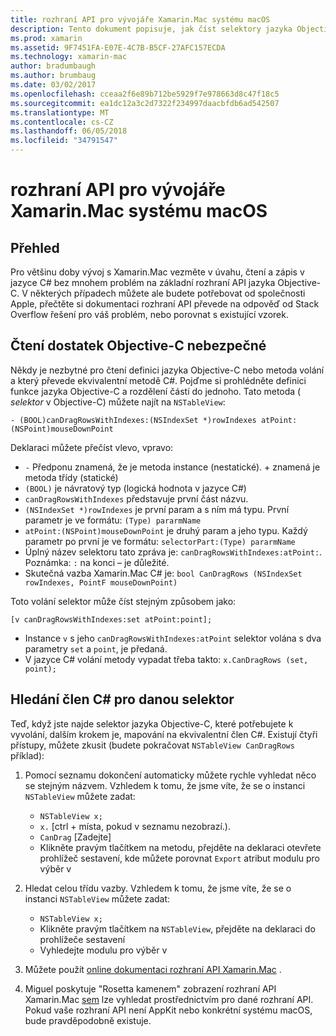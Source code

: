 ```yaml
---
title: rozhraní API pro vývojáře Xamarin.Mac systému macOS
description: Tento dokument popisuje, jak číst selektory jazyka Objective-C a jak v aplikaci Xamarin.Mac najít jejich odpovídající metody C#.
ms.prod: xamarin
ms.assetid: 9F7451FA-E07E-4C7B-B5CF-27AFC157ECDA
ms.technology: xamarin-mac
author: bradumbaugh
ms.author: brumbaug
ms.date: 03/02/2017
ms.openlocfilehash: cceaa2f6e89b712be5929f7e978663d8c47f18c5
ms.sourcegitcommit: ea1dc12a3c2d7322f234997daacbfdb6ad542507
ms.translationtype: MT
ms.contentlocale: cs-CZ
ms.lasthandoff: 06/05/2018
ms.locfileid: "34791547"
---
```

# <a name="macos-apis-for-xamarinmac-developers"></a>rozhraní API pro vývojáře Xamarin.Mac systému macOS

## <a name="overview"></a>Přehled

Pro většinu doby vývoj s Xamarin.Mac vezměte v úvahu, čtení a zápis v jazyce C# bez mnohem problém na základní rozhraní API jazyka Objective-C. V některých případech můžete ale budete potřebovat od společnosti Apple, přečtěte si dokumentaci rozhraní API převede na odpověď od Stack Overflow řešení pro váš problém, nebo porovnat s existující vzorek.

## <a name="reading-enough-objective-c-to-be-dangerous"></a>Čtení dostatek Objective-C nebezpečné

Někdy je nezbytné pro čtení definici jazyka Objective-C nebo metoda volání a který převede ekvivalentní metodě C#. Pojďme si prohlédněte definici funkce jazyka Objective-C a rozdělení částí do jednoho. Tato metoda ( *selektor* v Objective-C) můžete najít na `NSTableView`:

```objc
- (BOOL)canDragRowsWithIndexes:(NSIndexSet *)rowIndexes atPoint:(NSPoint)mouseDownPoint
```

Deklaraci můžete přečíst vlevo, vpravo:

- `-` Předponu znamená, že je metoda instance (nestatické). + znamená je metoda třídy (statické)
- `(BOOL)` je návratový typ (logická hodnota v jazyce C#)
- `canDragRowsWithIndexes` představuje první část názvu.
- `(NSIndexSet *)rowIndexes` je první param a s ním má typu. První parametr je ve formátu: `(Type) pararmName`
- `atPoint:(NSPoint)mouseDownPoint` je druhý param a jeho typu. Každý parametr po první je ve formátu: `selectorPart:(Type) pararmName`
- Úplný název selektoru tato zpráva je: `canDragRowsWithIndexes:atPoint:`. Poznámka: `:` na konci – je důležité.
- Skutečná vazba Xamarin.Mac C# je: `bool CanDragRows (NSIndexSet rowIndexes, PointF mouseDownPoint)`

Toto volání selektor může číst stejným způsobem jako:

```objc
[v canDragRowsWithIndexes:set atPoint:point];
```

- Instance `v` s jeho `canDragRowsWithIndexes:atPoint` selektor volána s dva parametry `set` a `point`, je předaná.
- V jazyce C# volání metody vypadat třeba takto: `x.CanDragRows (set, point);`

<a name="finding_selector" />

## <a name="finding-the-c-member-for-a-given-selector"></a>Hledání člen C# pro danou selektor

Teď, když jste najde selektor jazyka Objective-C, které potřebujete k vyvolání, dalším krokem je, mapování na ekvivalentní člen C#. Existují čtyři přístupy, můžete zkusit (budete pokračovat `NSTableView CanDragRows` příklad):

1. Pomocí seznamu dokončení automaticky můžete rychle vyhledat něco se stejným názvem. Vzhledem k tomu, že jsme víte, že se o instanci `NSTableView` můžete zadat:

    - `NSTableView x;`
    - `x.` [ctrl + místa, pokud v seznamu nezobrazí.).
    - `CanDrag` [Zadejte]
    - Klikněte pravým tlačítkem na metodu, přejděte na deklaraci otevřete prohlížeč sestavení, kde můžete porovnat `Export` atribut modulu pro výběr v

2. Hledat celou třídu vazby. Vzhledem k tomu, že jsme víte, že se o instanci `NSTableView` můžete zadat:

    - `NSTableView x;`
    - Klikněte pravým tlačítkem na `NSTableView`, přejděte na deklaraci do prohlížeče sestavení
    - Vyhledejte modulu pro výběr v

3. Můžete použít [online dokumentaci rozhraní API Xamarin.Mac](https://developer.xamarin.com/api/root/monomac-lib/) .

4. Miguel poskytuje "Rosetta kamenem" zobrazení rozhraní API Xamarin.Mac [sem](http://tirania.org/tmp/rosetta.html) lze vyhledat prostřednictvím pro dané rozhraní API. Pokud vaše rozhraní API není AppKit nebo konkrétní systému macOS, bude pravděpodobně existuje.

<!--
Note: In some cases, the assembly browser can hit a bug where it will open but not jump to the right definition. Keep that tab open, switch back to your source code and try again.
Note: The assembly browser tricks currently only works with Xamarin.Mac Classic. This will be fixed in a future version.
-->
